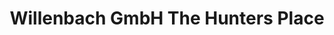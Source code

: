 ---
title: "Willenbach GmbH The Hunters Place"
url: /oedheim/willenbach-gmbh-the-hunters-place/
shop: Jagd
---